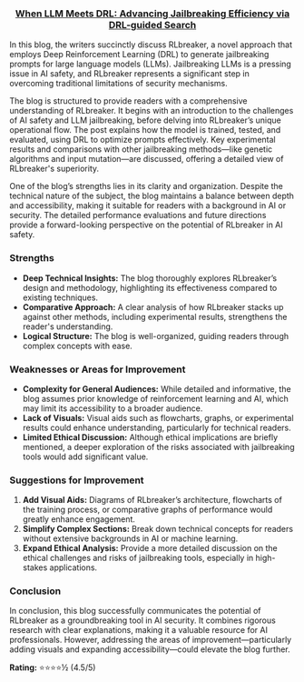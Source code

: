 <h3><b><p align="center"> <a href="https://github.com/ferb97/CSE471-Machine-Learning-Assignment/blob/main/1905097_1905101_CSE471_DRL_Guided_Search.md">When LLM Meets DRL: Advancing Jailbreaking Efficiency via DRL-guided Search </a></p></b></h3>

In this blog, the writers succinctly discuss RLbreaker, a novel approach that employs Deep Reinforcement Learning (DRL) to generate jailbreaking prompts for large language models (LLMs). Jailbreaking LLMs is a pressing issue in AI safety, and RLbreaker represents a significant step in overcoming traditional limitations of security mechanisms.

The blog is structured to provide readers with a comprehensive understanding of RLbreaker. It begins with an introduction to the challenges of AI safety and LLM jailbreaking, before delving into RLbreaker’s unique operational flow. The post explains how the model is trained, tested, and evaluated, using DRL to optimize prompts effectively. Key experimental results and comparisons with other jailbreaking methods—like genetic algorithms and input mutation—are discussed, offering a detailed view of RLbreaker's superiority. 

One of the blog’s strengths lies in its clarity and organization. Despite the technical nature of the subject, the blog maintains a balance between depth and accessibility, making it suitable for readers with a background in AI or security. The detailed performance evaluations and future directions provide a forward-looking perspective on the potential of RLbreaker in AI safety.

### Strengths
- **Deep Technical Insights:** The blog thoroughly explores RLbreaker’s design and methodology, highlighting its effectiveness compared to existing techniques.
- **Comparative Approach:** A clear analysis of how RLbreaker stacks up against other methods, including experimental results, strengthens the reader's understanding.
- **Logical Structure:** The blog is well-organized, guiding readers through complex concepts with ease.

### Weaknesses or Areas for Improvement
- **Complexity for General Audiences:** While detailed and informative, the blog assumes prior knowledge of reinforcement learning and AI, which may limit its accessibility to a broader audience.
- **Lack of Visuals:** Visual aids such as flowcharts, graphs, or experimental results could enhance understanding, particularly for technical readers.
- **Limited Ethical Discussion:** Although ethical implications are briefly mentioned, a deeper exploration of the risks associated with jailbreaking tools would add significant value.

### Suggestions for Improvement
1. **Add Visual Aids:** Diagrams of RLbreaker’s architecture, flowcharts of the training process, or comparative graphs of performance would greatly enhance engagement.
2. **Simplify Complex Sections:** Break down technical concepts for readers without extensive backgrounds in AI or machine learning.
3. **Expand Ethical Analysis:** Provide a more detailed discussion on the ethical challenges and risks of jailbreaking tools, especially in high-stakes applications.

### Conclusion
In conclusion, this blog successfully communicates the potential of RLbreaker as a groundbreaking tool in AI security. It combines rigorous research with clear explanations, making it a valuable resource for AI professionals. However, addressing the areas of improvement—particularly adding visuals and expanding accessibility—could elevate the blog further.

**Rating:** ⭐⭐⭐⭐½ (4.5/5)
